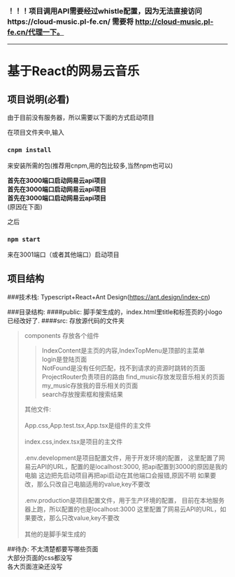 ### ！！！项目调用API需要经过whistle配置，因为无法直接访问https://cloud-music.pl-fe.cn/ 需要将 http://cloud-music.pl-fe.cn/代理一下。 

--- 


# 基于React的网易云音乐


## 项目说明(必看)
由于目前没有服务器，所以需要以下面的方式启动项目

在项目文件夹中,输入

### `cnpm install`
来安装所需的包(推荐用cnpm,用的包比较多,当然npm也可以)<br/>

**首先在3000端口启动网易云api项目**<br/>
**首先在3000端口启动网易云api项目**<br/>
**首先在3000端口启动网易云api项目**<br/>
(原因在下面)<br/>

之后
### `npm start`
来在3001端口（或者其他端口）启动项目

## 项目结构

###技术栈:
Typescript+React+Ant Design(https://ant.design/index-cn)

###目录结构:
####public:
脚手架生成的，index.html里title和标签页的小logo已经改好了.
####src:
存放源代码的文件夹
>components
> 存放各个组件<br/>
>>IndexContent是主页的内容,IndexTopMenu是顶部的主菜单<br/>
> login是登陆页面<br/>
> NotFound是没有任何匹配，找不到请求的资源时跳转的页面<br/>
> ProjectRouter负责项目的路由
>find_music存放发现音乐相关的页面<br/>
> my_music存放我的音乐相关的页面<br/>
> search存放搜索框和搜索结果
>
> 其他文件:<br/><br/>
> App.css,App.test.tsx,App.tsx是组件的主文件<br/><br/>
> index.css,index.tsx是项目的主文件<br/><br/>
> .env.development是项目配置文件，用于开发环境的配置，
> 这里配置了网易云API的URL，配置的是localhost:3000,
> 把api配置到3000的原因是我的电脑
> 这边把先启动项目再把api启动在其他端口会报错,原因不明
> 如果要改，那么只改自己电脑适用的value,key不要改<br/><br/>
> .env.production是项目配置文件，用于生产环境的配置，
> 目前在本地服务器上跑，所以配置的也是localhost:3000
> 这里配置了网易云API的URL，如果要改，那么只改value,key不要改<br/><br/>
> 其他的是脚手架生成的

##待办:
不太清楚都要写哪些页面<br/>
大部分页面的css都没写<br/>
各大页面渲染还没写

